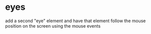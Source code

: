 # eyes
add a second "eye" element and have that element follow the mouse position on the screen using the mouse events
